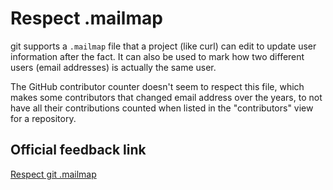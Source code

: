 # Respect .mailmap

git supports a `.mailmap` file that a project (like curl) can edit to update
user information after the fact. It can also be used to mark how two different
users (email addresses) is actually the same user.

The GitHub contributor counter doesn't seem to respect this file, which makes
some contributors that changed email address over the years, to not have all
their contributions counted when listed in the "contributors" view for a
repository.

## Official feedback link

[Respect git .mailmap](https://github.com/github/feedback/discussions/6754)
